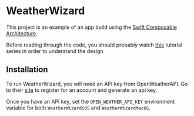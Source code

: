 # WeatherWizard

This project is an example of an app build using the [Swift Composable Architecture](https://github.com/pointfreeco/swift-composable-architecture).

Before reading through the code, you should probably watch [this](https://www.pointfree.co/episodes/ep100-a-tour-of-the-composable-architecture-part-1) tutorial series in order to understand the design

## Installation
To run WeatherWizard, you will need an API key from OpenWeatherAPI.
Go to their [site](https://openweathermap.org/api) to register for an account and generate an api key.

Once you have an API key, set the `OPEN_WEATHER_API_KEY` environment variable for both `WeatherWizardiOS` and `WeatherWizardMacOS`.
